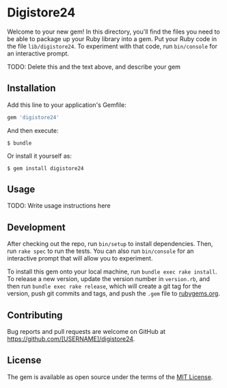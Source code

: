 # Digistore24

Welcome to your new gem! In this directory, you'll find the files you need to be able to package up your Ruby library into a gem. Put your Ruby code in the file `lib/digistore24`. To experiment with that code, run `bin/console` for an interactive prompt.

TODO: Delete this and the text above, and describe your gem

## Installation

Add this line to your application's Gemfile:

```ruby
gem 'digistore24'
```

And then execute:

    $ bundle

Or install it yourself as:

    $ gem install digistore24

## Usage

TODO: Write usage instructions here

## Development

After checking out the repo, run `bin/setup` to install dependencies. Then, run `rake spec` to run the tests. You can also run `bin/console` for an interactive prompt that will allow you to experiment.

To install this gem onto your local machine, run `bundle exec rake install`. To release a new version, update the version number in `version.rb`, and then run `bundle exec rake release`, which will create a git tag for the version, push git commits and tags, and push the `.gem` file to [rubygems.org](https://rubygems.org).

## Contributing

Bug reports and pull requests are welcome on GitHub at https://github.com/[USERNAME]/digistore24.

## License

The gem is available as open source under the terms of the [MIT License](https://opensource.org/licenses/MIT).
